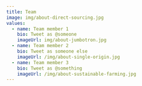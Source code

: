 ```yaml
---
title: Team
image: img/about-direct-sourcing.jpg
values:
  - name: Team member 1
    bio: Tweet as @someone
    imageUrl: img/about-jumbotron.jpg
  - name: Team member 2
    bio: Tweet as someone else
    imageUrl: /img/about-single-origin.jpg
  - name: Team member 3
    bio: Tweet as @something
    imageUrl: /img/about-sustainable-farming.jpg
---
```

